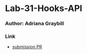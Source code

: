 # Lab-31-Hooks-API

### Author: Adriana Graybill

### Link
* [submission PR](https://codesandbox.io/s/class-31-starter-code-todo-puw1n)
